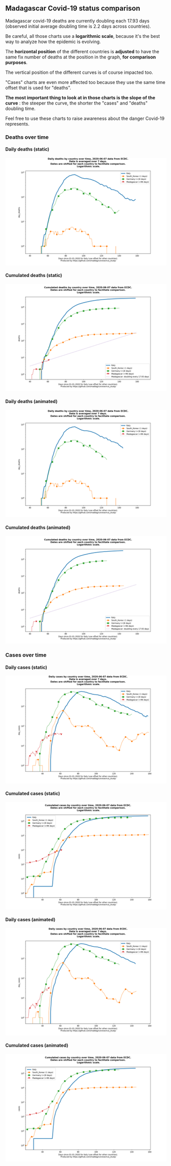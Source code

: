 ## Madagascar Covid-19 status comparison 

Madagascar covid-19 deaths are currently doubling each 17.93 days (observed initial average doubling time is 2.2 days across countries).



Be careful, all those charts use a **logarithmic scale**, because it's the best way to analyze how the epidemic is evolving.
 
The **horizontal position** of the different countries is **adjusted** to have the same fix number of deaths at the position in the graph, **for comparison purposes**.

The vertical position of the different curves is of course impacted too.

"Cases" charts are even more affected too because they use the same time offset that is used for "deaths".

**The most important thing to look at in those charts is the slope of the curve** : the steeper the curve, the shorter the "cases" and "deaths" doubling time.

Feel free to use these charts to raise awareness about the danger Covid-19 represents. 


 
### Deaths over time
 
#### Daily deaths (static)
![Madagascar covid-19 daily deaths static chart](https://raw.githubusercontent.com/madlag/coronavirus_study/master/notebooks/graphs/2020-06-07/countries/Madagascar/2020-06-07_Madagascar_day_deaths.png "Madagascar covid-19 day_deaths static chart")   
 
#### Cumulated deaths (static)
![Madagascar covid-19 cumulated deaths static chart](https://raw.githubusercontent.com/madlag/coronavirus_study/master/notebooks/graphs/2020-06-07/countries/Madagascar/2020-06-07_Madagascar_deaths.png "Madagascar covid-19 deaths static chart")   
 
#### Daily deaths (animated)
![Madagascar covid-19 daily deaths animated chart](https://raw.githubusercontent.com/madlag/coronavirus_study/master/notebooks/graphs/2020-06-07/countries/Madagascar/2020-06-07_Madagascar_day_deaths.gif "Madagascar covid-19 day_deaths animated chart")   
 
#### Cumulated deaths (animated)
![Madagascar covid-19 cumulated deaths animated chart](https://raw.githubusercontent.com/madlag/coronavirus_study/master/notebooks/graphs/2020-06-07/countries/Madagascar/2020-06-07_Madagascar_deaths.gif "Madagascar covid-19 deaths animated chart")   

 
### Cases over time
 
#### Daily cases (static)
![Madagascar covid-19 daily cases static chart](https://raw.githubusercontent.com/madlag/coronavirus_study/master/notebooks/graphs/2020-06-07/countries/Madagascar/2020-06-07_Madagascar_day_cases.png "Madagascar covid-19 day_cases static chart")   
 
#### Cumulated cases (static)
![Madagascar covid-19 cumulated cases static chart](https://raw.githubusercontent.com/madlag/coronavirus_study/master/notebooks/graphs/2020-06-07/countries/Madagascar/2020-06-07_Madagascar_cases.png "Madagascar covid-19 cases static chart")   
 
#### Daily cases (animated)
![Madagascar covid-19 daily cases animated chart](https://raw.githubusercontent.com/madlag/coronavirus_study/master/notebooks/graphs/2020-06-07/countries/Madagascar/2020-06-07_Madagascar_day_cases.gif "Madagascar covid-19 day_cases animated chart")   
 
#### Cumulated cases (animated)
![Madagascar covid-19 cumulated cases animated chart](https://raw.githubusercontent.com/madlag/coronavirus_study/master/notebooks/graphs/2020-06-07/countries/Madagascar/2020-06-07_Madagascar_cases.gif "Madagascar covid-19 cases animated chart")   

